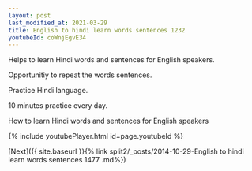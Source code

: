 ```yaml
---
layout: post
last_modified_at: 2021-03-29
title: English to hindi learn words sentences 1232 
youtubeId: coWnjEgvE34
---
```

 
 
Helps to learn Hindi words and sentences for English speakers.

Opportunitiy to repeat the words sentences. 

Practice Hindi language. 
 
10 minutes practice every day. 
 
How to learn Hindi words and sentences for English speakers 
 
{% include youtubePlayer.html id=page.youtubeId %}
 
 
[Next]({{ site.baseurl }}{% link  split2/_posts/2014-10-29-English to hindi learn words sentences 1477 .md%})
 
